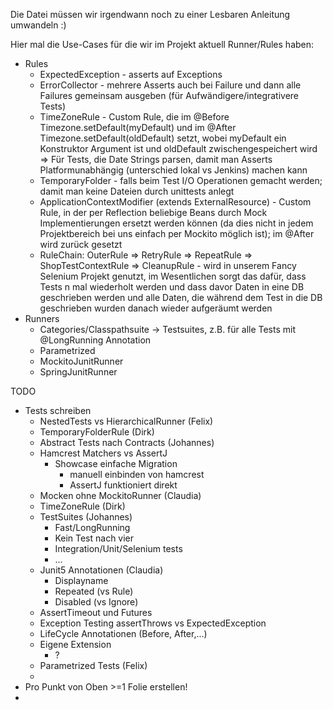 Die Datei müssen wir irgendwann noch zu einer Lesbaren Anleitung umwandeln :)

Hier mal die Use-Cases für die wir im Projekt aktuell Runner/Rules haben:
* Rules
	* ExpectedException - asserts auf Exceptions
	* ErrorCollector - mehrere Asserts auch bei Failure und dann alle Failures gemeinsam ausgeben (für Aufwändigere/integrativere Tests)
	* TimeZoneRule - Custom Rule, die im @Before Timezone.setDefault(myDefault) und im @After Timezone.setDefault(oldDefault) setzt, wobei myDefault ein Konstruktor Argument ist und oldDefault zwischengespeichert wird => Für Tests, die Date Strings parsen, damit man Asserts Platformunabhängig (unterschied lokal vs Jenkins) machen kann
	* TemporaryFolder - falls beim Test I/O Operationen gemacht werden; damit man keine Dateien durch unittests anlegt
	* ApplicationContextModifier (extends ExternalResource) - Custom Rule, in der per Reflection beliebige Beans durch Mock Implementierungen ersetzt werden können (da dies nicht in jedem Projektbereich bei uns einfach per Mockito möglich ist); im @After wird zurück gesetzt
	* RuleChain: OuterRule => RetryRule => RepeatRule => ShopTestContextRule => CleanupRule - wird in unserem Fancy Selenium Projekt genutzt, im Wesentlichen sorgt das dafür, dass Tests n mal wiederholt werden und dass davor Daten in eine DB geschrieben werden und alle Daten, die während dem Test in die DB geschrieben wurden danach wieder aufgeräumt werden
* Runners
	* Categories/Classpathsuite -> Testsuites, z.B. für alle Tests mit @LongRunning Annotation
	* Parametrized
	* MockitoJunitRunner
	* SpringJunitRunner

TODO
* Tests schreiben
	* NestedTests vs HierarchicalRunner (Felix)
	* TemporaryFolderRule (Dirk)
	* Abstract Tests nach Contracts (Johannes)
	* Hamcrest Matchers vs AssertJ 
		* Showcase einfache Migration
			* manuell einbinden von hamcrest
			* AssertJ funktioniert direkt
	* Mocken ohne MockitoRunner (Claudia)
	* TimeZoneRule (Dirk)
	* TestSuites (Johannes)
		* Fast/LongRunning
		* Kein Test nach vier
		* Integration/Unit/Selenium tests
		* ...
	* Junit5 Annotationen (Claudia)
		* Displayname
		* Repeated (vs Rule)
		* Disabled (vs Ignore)
	* AssertTimeout und Futures
	* Exception Testing assertThrows vs ExpectedException
	* LifeCycle Annotationen (Before, After,...)
	* Eigene Extension
		* ?
	* Parametrized Tests (Felix)
	*
* Pro Punkt von Oben >=1 Folie erstellen!
* 